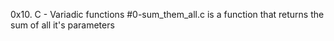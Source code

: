 0x10. C - Variadic functions
#0-sum_them_all.c is a function that returns the sum of all it's parameters
